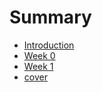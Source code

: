 # Summary

* [Introduction](README.md)
* [Week 0](00-9-week00.md)
* [Week 1](01-5-week01.md)
* [cover](00-0-cover.md)

